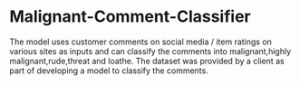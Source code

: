 # Malignant-Comment-Classifier
The model uses customer comments on social media / item ratings on various sites as inputs and can classify the comments into malignant,highly malignant,rude,threat and loathe. 
The dataset was provided by a client as part of developing a model to classify the comments.
